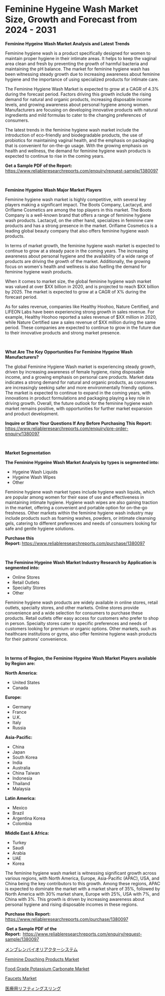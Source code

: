 <p><h1>Feminine Hygeine Wash Market Size, Growth and Forecast from 2024 - 2031</h1></p><p><strong>Feminine Hygeine Wash Market Analysis and Latest Trends</strong></p>
<p><p>Feminine hygiene wash is a product specifically designed for women to maintain proper hygiene in their intimate areas. It helps to keep the vaginal area clean and fresh by preventing the growth of harmful bacteria and maintaining the pH balance. The market for feminine hygiene wash has been witnessing steady growth due to increasing awareness about feminine hygiene and the importance of using specialized products for intimate care. </p><p>The Feminine Hygiene Wash Market is expected to grow at a CAGR of 4.3% during the forecast period. Factors driving this growth include the rising demand for natural and organic products, increasing disposable income levels, and growing awareness about personal hygiene among women. Manufacturers are focusing on developing innovative products with natural ingredients and mild formulas to cater to the changing preferences of consumers. </p><p>The latest trends in the feminine hygiene wash market include the introduction of eco-friendly and biodegradable products, the use of probiotics for maintaining vaginal health, and the emphasis on packaging that is convenient for on-the-go usage. With the growing emphasis on health and wellness, the demand for feminine hygiene wash products is expected to continue to rise in the coming years.</p></p>
<p><strong>Get a Sample PDF of the Report:&nbsp;</strong> <a href="https://www.reliableresearchreports.com/enquiry/request-sample/1380097">https://www.reliableresearchreports.com/enquiry/request-sample/1380097</a></p>
<p>&nbsp;</p>
<p><strong>Feminine Hygeine Wash Major Market Players</strong></p>
<p><p>Feminine hygiene wash market is highly competitive, with several key players making a significant impact. The Boots Company, Lactacyd, and Oriflame Cosmetics are among the top players in this market. The Boots Company is a well-known brand that offers a range of feminine hygiene wash products. Lactacyd, on the other hand, specializes in feminine care products and has a strong presence in the market. Oriflame Cosmetics is a leading global beauty company that also offers feminine hygiene wash products.</p><p>In terms of market growth, the feminine hygiene wash market is expected to continue to grow at a steady pace in the coming years. The increasing awareness about personal hygiene and the availability of a wide range of products are driving the growth of the market. Additionally, the growing focus on women's health and wellness is also fuelling the demand for feminine hygiene wash products.</p><p>When it comes to market size, the global feminine hygiene wash market was valued at over $XX billion in 2020, and is projected to reach $XX billion by 2025. The market is expected to grow at a CAGR of X% during the forecast period.</p><p>As for sales revenue, companies like Healthy Hoohoo, Nature Certified, and LIFEON Labs have been experiencing strong growth in sales revenue. For example, Healthy Hoohoo reported a sales revenue of $XX million in 2020, while Nature Certified saw a sales revenue of $XX million during the same period. These companies are expected to continue to grow in the future due to their innovative products and strong market presence.</p></p>
<p>&nbsp;</p>
<p><strong>What Are The Key Opportunities For Feminine Hygeine Wash Manufacturers?</strong></p>
<p><p>The global Feminine Hygiene Wash market is experiencing steady growth, driven by increasing awareness of female hygiene, rising disposable income, and a growing emphasis on personal care products. Market data indicates a strong demand for natural and organic products, as consumers are increasingly seeking safer and more environmentally friendly options. The market is expected to continue to expand in the coming years, with innovations in product formulations and packaging playing a key role in driving growth. Overall, the future outlook for the feminine hygiene wash market remains positive, with opportunities for further market expansion and product development.</p></p>
<p><strong>Inquire or Share Your Questions If Any Before Purchasing This Report:</strong> <a href="https://www.reliableresearchreports.com/enquiry/pre-order-enquiry/1380097">https://www.reliableresearchreports.com/enquiry/pre-order-enquiry/1380097</a></p>
<p>&nbsp;</p>
<p><strong>Market Segmentation</strong></p>
<p><strong>The Feminine Hygeine Wash Market Analysis by types is segmented into:</strong></p>
<p><ul><li>Hygeine Wash Liquids</li><li>Hygeine Wash Wipes</li><li>Other</li></ul></p>
<p><p>Feminine hygiene wash market types include hygiene wash liquids, which are popular among women for their ease of use and effectiveness in maintaining intimate hygiene. Hygiene wash wipes are also gaining traction in the market, offering a convenient and portable option for on-the-go freshness. Other markets within the feminine hygiene wash industry may include products such as foaming washes, powders, or intimate cleansing gels, catering to different preferences and needs of consumers looking for safe and gentle hygiene solutions.</p></p>
<p><strong>Purchase this Report:&nbsp;</strong><a href="https://www.reliableresearchreports.com/purchase/1380097">https://www.reliableresearchreports.com/purchase/1380097</a></p>
<p>&nbsp;</p>
<p><strong>The Feminine Hygeine Wash Market Industry Research by Application is segmented into:</strong></p>
<p><ul><li>Online Stores</li><li>Retail Outlets</li><li>Specialty Stores</li><li>Other</li></ul></p>
<p><p>Feminine hygiene wash products are widely available in online stores, retail outlets, specialty stores, and other markets. Online stores provide convenience and a wide selection for consumers to purchase these products. Retail outlets offer easy access for customers who prefer to shop in person. Specialty stores cater to specific preferences and needs of customers looking for premium or organic options. Other markets, such as healthcare institutions or gyms, also offer feminine hygiene wash products for their patrons' convenience.</p></p>
<p>&nbsp;</p>
<p><strong>In terms of Region, the Feminine Hygeine Wash Market Players available by Region are:</strong></p>
<p>
    <p> <strong> North America: </strong>
        <ul>
            <li>United States</li>
            <li>Canada</li>
        </ul>
        </p> 
    <p> <strong> Europe: </strong>
        <ul>
            <li>Germany</li>
            <li>France</li>
            <li>U.K.</li>
            <li>Italy</li>
            <li>Russia</li>
        </ul>
        </p> 
    <p> <strong> Asia-Pacific: </strong>
        <ul>
            <li>China</li>
            <li>Japan</li>
            <li>South Korea</li>
            <li>India</li>
            <li>Australia</li>
            <li>China Taiwan</li>
            <li>Indonesia</li>
            <li>Thailand</li>
            <li>Malaysia</li>
        </ul>
        </p> 
    <p> <strong> Latin America: </strong>
        <ul>
            <li>Mexico</li>
            <li>Brazil</li>
            <li>Argentina Korea</li>
            <li>Colombia</li>
        </ul>
        </p> 
    <p> <strong> Middle East & Africa: </strong>
        <ul>
            <li>Turkey</li>
            <li>Saudi</li>
            <li>Arabia</li>
            <li>UAE</li>
            <li>Korea</li>
        </ul>
    </p>
    </p>
<p><p>The feminine hygiene wash market is witnessing significant growth across various regions, with North America, Europe, Asia-Pacific (APAC), USA, and China being the key contributors to this growth. Among these regions, APAC is expected to dominate the market with a market share of 35%, followed by North America with 30% market share, Europe with 25%, USA with 7%, and China with 3%. This growth is driven by increasing awareness about personal hygiene and rising disposable incomes in these regions.</p></p>
<p><strong>Purchase this Report: </strong><a href="https://www.reliableresearchreports.com/purchase/1380097">https://www.reliableresearchreports.com/purchase/1380097</a></p>
<p>&nbsp;<strong>Get a Sample PDF of the Report:&nbsp;&nbsp;</strong><a href="https://www.reliableresearchreports.com/enquiry/request-sample/1380097">https://www.reliableresearchreports.com/enquiry/request-sample/1380097</a></p>
<p><strong></strong></p>
<p><p><a href="https://github.com/EstelWisozk1/Market-Research-Report-List-1/blob/main/27028235413.md">メンブレンバイオリアクターシステム</a></p><p><a href="https://github.com/Hazelklievgspy6vdcsmu106w/Market-Research-Report-List-1/blob/main/feminine-douching-products-market.md">Feminine Douching Products Market</a></p><p><a href="https://issuu.com/reportprime-2/docs/food-grade-potassium-carbonate-market-size-2030.pp">Food Grade Potassium Carbonate Market</a></p><p><a href="https://github.com/lubmix/Market-Research-Report-List-1/blob/main/faucets-market.md">Faucets Market</a></p><p><a href="https://github.com/lrlmopnhwd79300/Market-Research-Report-List-1/blob/main/70292025412.md">医療用リフティングスリング</a></p></p>